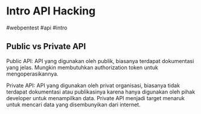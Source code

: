 # Intro API Hacking
#webpentest #api #intro

## Public vs Private API

Public API: API yang digunakan oleh publik, biasanya terdapat dokumentasi yang jelas. Mungkin membutuhkan authorization token untuk mengoperasikannya.

Private API: API yang digunakan oleh privat organisasi, biasanya tidak terdapat dokumentasi atau publikasinya karena hanya digunakan oleh pihak developer untuk menampilkan data. Private API menjadi target menaruk untuk mencari data yang disembunyikan dari internet.
